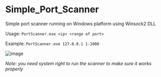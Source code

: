 # Simple_Port_Scanner
Simple port scanner running on Windows platform using Winsock2 DLL

Usage:
```PortScanner.exe <ip> <range of port>```

Example:
```PortScanner.exe 127.0.0.1 1-1000```

![image](https://user-images.githubusercontent.com/88297957/212522959-61bdf050-a518-47c6-b6f1-5d11f6eb369c.png)

*Note: you need system right to run the scanner to make sure it works properly* 
